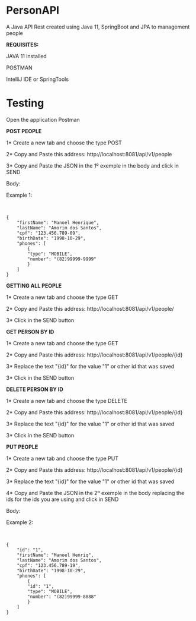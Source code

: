 # PersonAPI
A Java API Rest created using Java 11, SpringBoot and JPA to management people

<strong>REQUISITES:</strong>

JAVA 11 installed

POSTMAN

IntelliJ IDE or SpringTools

# Testing

Open the application Postman

<strong>POST PEOPLE</strong>


1* Create a new tab and choose the type POST

2* Copy and Paste this address: http://localhost:8081/api/v1/people 

3* Copy and Paste the JSON in the 1º exemple in the body and click in SEND

Body:

Example 1: 

<br />


    {
        "firstName": "Manoel Henrique",
        "lastName": "Amorim dos Santos",
        "cpf": "123.456.789-09",
        "birthDate": "1998-10-29",
        "phones": [
  	        {
  		    "type": "MOBILE",
  		    "number": "(82)99999-9999"
	        }
        ]  
    }

<strong>GETTING ALL PEOPLE</strong>

1* Create a new tab and choose the type GET

2* Copy and Paste this address: http://localhost:8081/api/v1/people/

3* Click in the SEND button

<strong>GET PERSON BY ID</strong>

1* Create a new tab and choose the type GET

2* Copy and Paste this address: http://localhost:8081/api/v1/people/{id}

3* Replace the text "{id}" for the value "1" or other id that was saved

3* Click in the SEND button

<strong>DELETE PERSON BY ID</strong>

1* Create a new tab and choose the type DELETE

2* Copy and Paste this address: http://localhost:8081/api/v1/people/{id}

3* Replace the text "{id}" for the value "1" or other id that was saved

3* Click in the SEND button

<strong>PUT PEOPLE</strong>

1* Create a new tab and choose the type PUT

2* Copy and Paste this address: http://localhost:8081/api/v1/people/{id} 

3* Replace the text "{id}" for the value "1" or other id that was saved

4* Copy and Paste the JSON  in the 2º exemple in the body replacing the ids for the ids you are using and click in SEND

Body:

Example 2:

<br />


    {
        "id": "1",
        "firstName": "Manoel Henriq",
        "lastName": "Amorim dos Santos",
        "cpf": "123.456.789-19",
        "birthDate": "1998-10-29",
        "phones": [
  	        {
  	        "id": "1",
  		    "type": "MOBILE",
  		    "number": "(82)99999-8888"
	        }
        ]  
    }